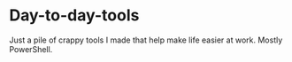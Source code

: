 # Day-to-day-tools

Just a pile of crappy tools I made that help make life easier at work. Mostly PowerShell.
